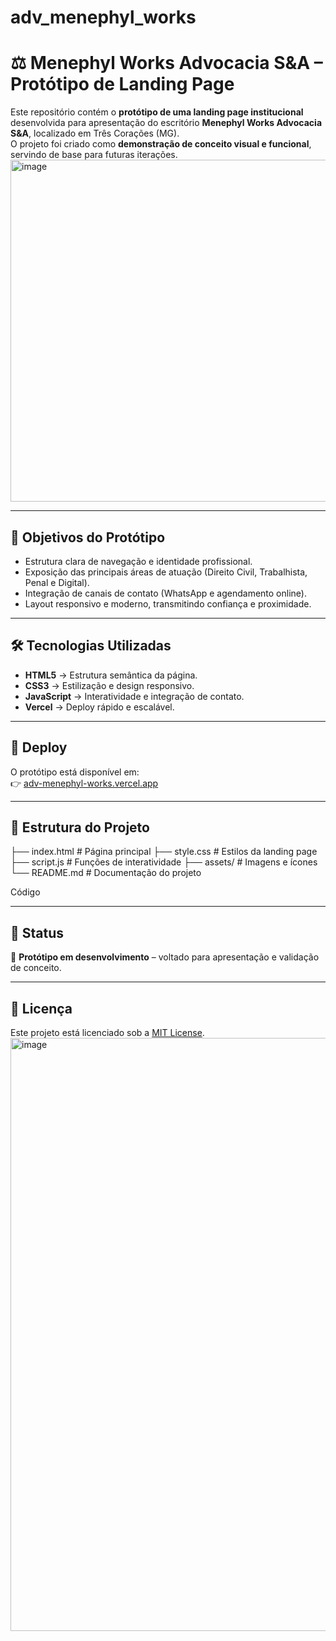 # adv_menephyl_works
# ⚖️ Menephyl Works Advocacia S&A – Protótipo de Landing Page

Este repositório contém o **protótipo de uma landing page institucional** desenvolvida para apresentação do escritório **Menephyl Works Advocacia S&A**, localizado em Três Corações (MG).  
O projeto foi criado como **demonstração de conceito visual e funcional**, servindo de base para futuras iterações.
<img width="730" height="547" alt="image" src="https://github.com/user-attachments/assets/f59b4ac2-78f7-4a4c-93f3-ef3aa2192d6b" />

---

## 🎯 Objetivos do Protótipo
- Estrutura clara de navegação e identidade profissional.  
- Exposição das principais áreas de atuação (Direito Civil, Trabalhista, Penal e Digital).  
- Integração de canais de contato (WhatsApp e agendamento online).  
- Layout responsivo e moderno, transmitindo confiança e proximidade.  

---

## 🛠️ Tecnologias Utilizadas
- **HTML5** → Estrutura semântica da página.  
- **CSS3** → Estilização e design responsivo.  
- **JavaScript** → Interatividade e integração de contato.  
- **Vercel** → Deploy rápido e escalável.  

---

## 🚀 Deploy
O protótipo está disponível em:  
👉 [adv-menephyl-works.vercel.app](https://adv-menephyl-works.vercel.app)

---

## 📂 Estrutura do Projeto
├── index.html # Página principal ├── style.css # Estilos da landing page ├── script.js # Funções de interatividade ├── assets/ # Imagens e ícones └── README.md # Documentação do projeto

Código

---

## 📌 Status
🔹 **Protótipo em desenvolvimento** – voltado para apresentação e validação de conceito.  

---

## 📄 Licença
Este projeto está licenciado sob a [MIT License](LICENSE).
<img width="1881" height="949" alt="image" src="https://github.com/user-attachments/assets/63b31390-f990-4419-ab12-cbc1fa672bc8" />
